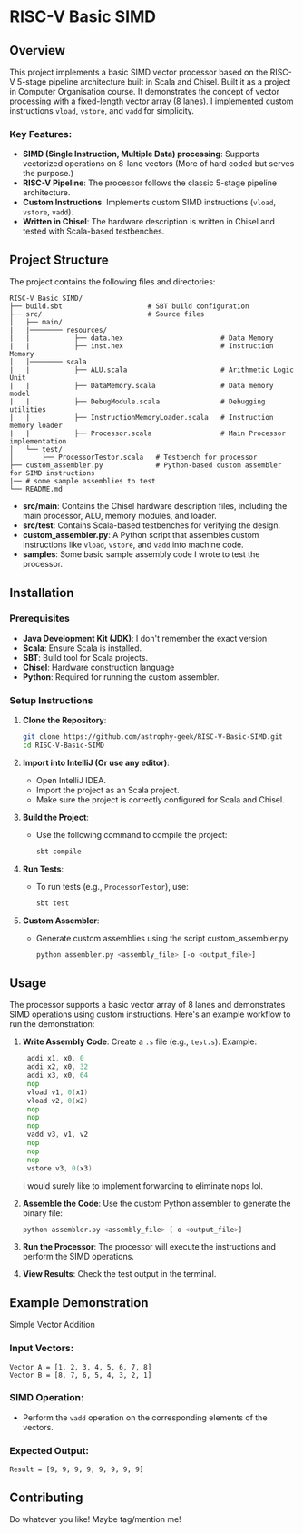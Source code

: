 # RISC-V Basic SIMD

## Overview

This project implements a basic SIMD vector processor based on the RISC-V 5-stage pipeline architecture built in Scala and Chisel. Built it as a project in Computer Organisation course. It demonstrates the concept of vector processing with a fixed-length vector array (8 lanes). 
I implemented custom instructions `vload`, `vstore`, and `vadd` for simplicity. 

### Key Features:
- **SIMD (Single Instruction, Multiple Data) processing**: Supports vectorized operations on 8-lane vectors (More of hard coded but serves the purpose.)
- **RISC-V Pipeline**: The processor follows the classic 5-stage pipeline architecture.
- **Custom Instructions**: Implements custom SIMD instructions (`vload`, `vstore`, `vadd`).
- **Written in Chisel**: The hardware description is written in Chisel and tested with Scala-based testbenches.

## Project Structure

The project contains the following files and directories:

```
RISC-V Basic SIMD/
├── build.sbt                     # SBT build configuration
├── src/                          # Source files
│   ├── main/
|   |──────── resources/
|   |           ├── data.hex                        # Data Memory
|   |           ├── inst.hex                        # Instruction Memory
│   │──────── scala
|   |           ├── ALU.scala                       # Arithmetic Logic Unit
|   |           ├── DataMemory.scala                # Data memory model
|   |           ├── DebugModule.scala               # Debugging utilities
|   |           ├── InstructionMemoryLoader.scala   # Instruction memory loader
|   |           ├── Processor.scala                 # Main Processor implementation
│   └── test/
│       ├── ProcessorTestor.scala   # Testbench for processor
├── custom_assembler.py             # Python-based custom assembler for SIMD instructions
|── # some sample assemblies to test
└── README.md
```

- **src/main**: Contains the Chisel hardware description files, including the main processor, ALU, memory modules, and loader.
- **src/test**: Contains Scala-based testbenches for verifying the design.
- **custom_assembler.py**: A Python script that assembles custom instructions like `vload`, `vstore`, and `vadd` into machine code.
- **samples**: Some basic sample assembly code I wrote to test the processor.

## Installation

### Prerequisites


- **Java Development Kit (JDK)**: I don't remember the exact version 
- **Scala**: Ensure Scala is installed.
- **SBT**: Build tool for Scala projects.
- **Chisel**: Hardware construction language
- **Python**: Required for running the custom assembler.

### Setup Instructions

1. **Clone the Repository**:

   ```bash
   git clone https://github.com/astrophy-geek/RISC-V-Basic-SIMD.git
   cd RISC-V-Basic-SIMD
   ```

2. **Import into IntelliJ (Or use any editor)**:
   - Open IntelliJ IDEA.
   - Import the project as an Scala project.
   - Make sure the project is correctly configured for Scala and Chisel.

3. **Build the Project**:
   - Use the following command to compile the project:

     ```bash
     sbt compile
     ```

4. **Run Tests**:
   - To run tests (e.g., `ProcessorTestor`), use:

     ```bash
     sbt test
     ```

5. **Custom Assembler**:
   - Generate custom assemblies using the script custom_assembler.py

     ```bash
     python assembler.py <assembly_file> [-o <output_file>]
     ```

## Usage

The processor supports a basic vector array of 8 lanes and demonstrates SIMD operations using custom instructions. Here's an example workflow to run the demonstration:

1. **Write Assembly Code**: Create a `.s` file (e.g., `test.s`). Example:

   ```asm
    addi x1, x0, 0
    addi x2, x0, 32
    addi x3, x0, 64
    nop
    vload v1, 0(x1)
    vload v2, 0(x2)
    nop
    nop
    nop
    vadd v3, v1, v2
    nop
    nop
    nop
    vstore v3, 0(x3)
   ```
   I would surely like to implement forwarding to eliminate nops lol.

2. **Assemble the Code**: Use the custom Python assembler to generate the binary file:

     ```bash
     python assembler.py <assembly_file> [-o <output_file>]
     ```

3. **Run the Processor**: The processor will execute the instructions and perform the SIMD operations.

4. **View Results**: Check the test output in the terminal.

## Example Demonstration

Simple Vector Addition

### Input Vectors:
```
Vector A = [1, 2, 3, 4, 5, 6, 7, 8]
Vector B = [8, 7, 6, 5, 4, 3, 2, 1]
```

### SIMD Operation:
- Perform the `vadd` operation on the corresponding elements of the vectors.

### Expected Output:
```
Result = [9, 9, 9, 9, 9, 9, 9, 9]
```

## Contributing

Do whatever you like! Maybe tag/mention me!

